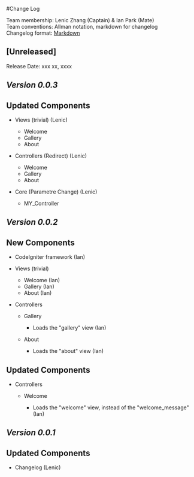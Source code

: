 #Change Log

Team membership:  Lenic Zhang (Captain) & Ian Park (Mate)  
Team conventions: Allman notation, markdown for changelog  
Changelog format: [Markdown](https://github.com/adam-p/markdown-here/wiki/Markdown-Cheatsheet) 

## [Unreleased]

Release Date: xxx xx, xxxx

## *Version 0.0.3*

## Updated Components

- Views (trivial) (Lenic)
	
	- Welcome
	- Gallery
	- About

- Controllers (Redirect) (Lenic)

	- Welcome
	- Gallery
	- About

- Core (Parametre Change) (Lenic)

	- MY_Controller

## *Version 0.0.2*

## New Components

-	CodeIgniter framework (Ian)

-	Views (trivial)

	-	Welcome (Ian)
	-	Gallery (Ian)
	-	About (Ian)

-	Controllers

	-	Gallery

		-	Loads the "gallery" view (Ian)

	-	About

		-	Loads the "about" view (Ian)

## Updated Components

- Controllers

	-	Welcome

		-	Loads the "welcome" view, instead of the "welcome_message" (Ian)


## *Version 0.0.1*
   
## Updated Components

-   Changelog (Lenic)
